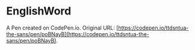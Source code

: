 # EnglishWord

A Pen created on CodePen.io. Original URL: [https://codepen.io/ttdsntua-the-sans/pen/poBNayB](https://codepen.io/ttdsntua-the-sans/pen/poBNayB).

